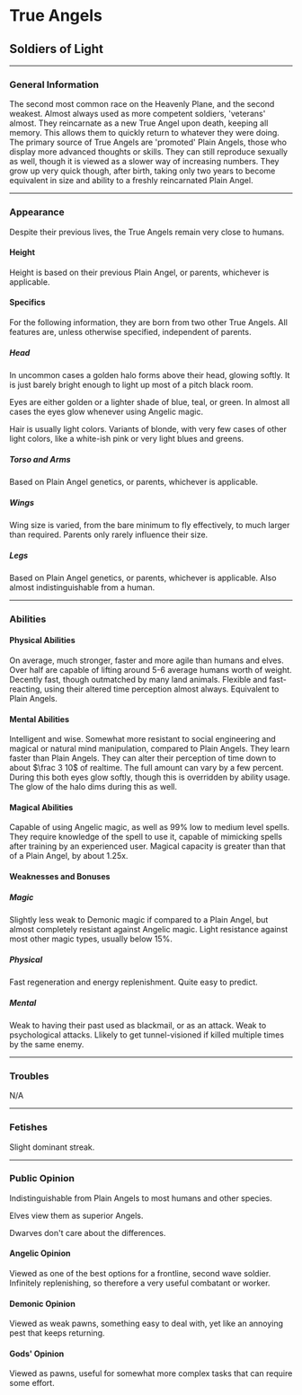 # True Angels

## Soldiers of Light

---

### General Information

The second most common race on the Heavenly Plane, and the second weakest. Almost always used as more competent soldiers, 'veterans' almost. They reincarnate as a new True Angel upon death, keeping all memory. This allows them to quickly return to whatever they were doing.
The primary source of True Angels are 'promoted' Plain Angels, those who display more advanced thoughts or skills. They can still reproduce sexually as well, though it is viewed as a slower way of increasing numbers. They grow up very quick though, after birth, taking only two years to become equivalent in size and ability to a freshly reincarnated Plain Angel.

---

### Appearance

Despite their previous lives, the True Angels remain very close to humans.

#### Height

Height is based on their previous Plain Angel, or parents, whichever is applicable.

#### Specifics

For the following information, they are born from two other True Angels. All features are, unless otherwise specified, independent of parents.

##### Head

In uncommon cases a golden halo forms above their head, glowing softly. It is just barely bright enough to light up most of a pitch black room.

Eyes are either golden or a lighter shade of blue, teal, or green. In almost all cases the eyes glow whenever using Angelic magic.

Hair is usually light colors. Variants of blonde, with very few cases of other light colors, like a white-ish pink or very light blues and greens.

##### Torso and Arms

Based on Plain Angel genetics, or parents, whichever is applicable.

##### Wings

Wing size is varied, from the bare minimum to fly effectively, to much larger than required. Parents only rarely influence their size.

##### Legs

Based on Plain Angel genetics, or parents, whichever is applicable. Also almost indistinguishable from a human.

---

### Abilities

#### Physical Abilities

On average, much stronger, faster and more agile than humans and elves. Over half are capable of lifting around 5-6 average humans worth of weight. Decently fast, though outmatched by many land animals. Flexible and fast-reacting, using their altered time perception almost always.
Equivalent to Plain Angels.

#### Mental Abilities

Intelligent and wise. Somewhat more resistant to social engineering and magical or natural mind manipulation, compared to Plain Angels. They learn faster than Plain Angels.
They can alter their perception of time down to about $\frac 3 10$ of realtime. The full amount can vary by a few percent. During this both eyes glow softly, though this is overridden by ability usage. The glow of the halo dims during this as well.

#### Magical Abilities

Capable of using Angelic magic, as well as 99% low to medium level spells. They require knowledge of the spell to use it, capable of mimicking spells after training by an experienced user. Magical capacity is greater than that of a Plain Angel, by about 1.25x.

#### Weaknesses and Bonuses

##### Magic

Slightly less weak to Demonic magic if compared to a Plain Angel, but almost completely resistant against Angelic magic. Light resistance against most other magic types, usually below 15%.

##### Physical

Fast regeneration and energy replenishment. Quite easy to predict.

##### Mental

Weak to having their past used as blackmail, or as an attack. Weak to psychological attacks. Llikely to get tunnel-visioned if killed multiple times by the same enemy.

---

### Troubles

N/A

---

### Fetishes

Slight dominant streak.

---

### Public Opinion

Indistinguishable from Plain Angels to most humans and other species.

Elves view them as superior Angels.

Dwarves don't care about the differences.

#### Angelic Opinion

Viewed as one of the best options for a frontline, second wave soldier. Infinitely replenishing, so therefore a very useful combatant or worker.

#### Demonic Opinion

Viewed as weak pawns, something easy to deal with, yet like an annoying pest that keeps returning.

#### Gods' Opinion

Viewed as pawns, useful for somewhat more complex tasks that can require some effort.
